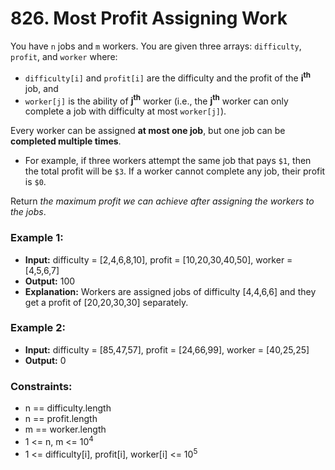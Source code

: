 # 826. Most Profit Assigning Work

You have `n` jobs and `m` workers. You are given three arrays: `difficulty`, `profit`, and `worker` where:

- `difficulty[i]` and `profit[i]` are the difficulty and the profit of the **i<sup>th</sup>** job, and
- `worker[j]` is the ability of **j<sup>th</sup>** worker (i.e., the **j<sup>th</sup>** worker can only complete a job with difficulty at most `worker[j]`).

Every worker can be assigned **at most one job**, but one job can be **completed multiple times**.

- For example, if three workers attempt the same job that pays `$1`, then the total profit will be `$3`. If a worker cannot complete any job, their profit is `$0`.

Return *the maximum profit we can achieve after assigning the workers to the jobs*.


### Example 1:
- **Input:** difficulty = [2,4,6,8,10], profit = [10,20,30,40,50], worker = [4,5,6,7]
- **Output:** 100
- **Explanation:** Workers are assigned jobs of difficulty [4,4,6,6] and they get a profit of [20,20,30,30] separately.

### Example 2:
- **Input:** difficulty = [85,47,57], profit = [24,66,99], worker = [40,25,25]
- **Output:** 0
 

### Constraints:
- n == difficulty.length
- n == profit.length
- m == worker.length
- 1 <= n, m <= 10<sup>4</sup>
- 1 <= difficulty[i], profit[i], worker[i] <= 10<sup>5</sup>